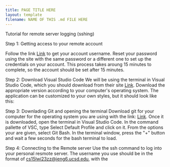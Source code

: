 ```yaml
---
title: PAGE TITLE HERE
layout: template
filename: NAME OF THIS .md FILE HERE
--- 
```

Tutorial for remote server logging (sshing)

Step 1: Getting access to your remote account

Follow the link [Link](https://sdacs.ucsd.edu/~icc/index.php) to get your account username. Reset your password using the site with the same password or a different one to set up the credentials on your account. This process takes aroung 15 minutes to complete, so the account should be set after 15 minutes.

Step 2: Download Visual Studio Code
We will be using the terminal in Visual Studio Code, which you should download from their site [Link](https://code.visualstudio.com/). Download the appropriate version according to your computer's operating system. The application can be customized to your own styles, but it should look like this:

Step 3: Downlading Git and opening the terminal
Download git for your computer for the operating system you are using with the link: [Link](https://git-scm.com/download/win). Once it is downloaded, open the terminal in Visual Studio Code. In the command pallette of VSC, type Select Default Profile and click on it. From the options your are given, select Git Bash. In the terminal window, press the "+" button and wait a few seconds for the bash terminal to load. 

Step 4: Connecting to the Remote server
Use the ssh command to log into your personal resmote server. The username you use should be in the format of cs15lwi23zz@ieng6.ucsd.edu, with the 



